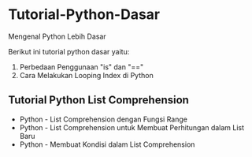 # Tutorial-Python-Dasar
Mengenal Python Lebih Dasar

Berikut ini tutorial python dasar yaitu:

1. Perbedaan Penggunaan "is" dan "=="
2. Cara Melakukan Looping Index di Python



## Tutorial Python List Comprehension

- Python - List Comprehension dengan Fungsi Range
- Python - List Comprehension untuk Membuat Perhitungan dalam List Baru
- Python - Membuat Kondisi dalam List Comprehension
